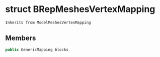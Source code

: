 # struct BRepMeshesVertexMapping


```cpp
Inherits from ModelMeshesVertexMapping
```



## Members

```cpp
public GenericMapping blocks

```



